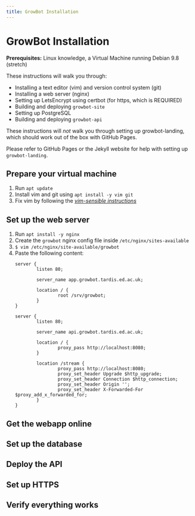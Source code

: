 ```yaml
---
title: GrowBot Installation
---
```


# GrowBot Installation

**Prerequisites:** Linux knowledge, a Virtual Machine running Debian 9.8 (stretch)

These instructions will walk you through:

- Installing a text editor (vim) and version control system (git)
- Installing a web server (nginx)
- Setting up LetsEncrypt using certbot (for https, which is REQUIRED)
- Building and deploying `growbot-site`
- Setting up PostgreSQL
- Building and deploying `growbot-api`

These instructions will _not_ walk you through setting up growbot-landing,
which should work out of the box with GitHub Pages.

Please refer to GitHub Pages or the Jekyll website for help with setting up `growbot-landing`.

## Prepare your virtual machine

1. Run `apt update`
1. Install vim and git using `apt install -y vim git`
1. Fix vim by following the [_vim-sensible instructions_](https://github.com/tpope/vim-sensible)

## Set up the web server

1. Run `apt install -y nginx`
1. Create the `growbot` nginx config file inside `/etc/nginx/sites-available`
  1. `$ vim /etc/nginx/site-available/growbot`
  1. Paste the following content:
      ```nginx
      server {
              listen 80;

              server_name app.growbot.tardis.ed.ac.uk;

              location / {
                      root /srv/growbot;
              }
      }

      server {
              listen 80;

              server_name api.growbot.tardis.ed.ac.uk;

              location / {
                      proxy_pass http://localhost:8080;
              }

              location /stream {
                      proxy_pass http://localhost:8080;
                      proxy_set_header Upgrade $http_upgrade;
                      proxy_set_header Connection $http_connection;
                      proxy_set_header Origin '';
                      proxy_set_header X-Forwarded-For $proxy_add_x_forwarded_for;
              }
      }
      ```

## Get the webapp online

## Set up the database

## Deploy the API

## Set up HTTPS



## Verify everything works
